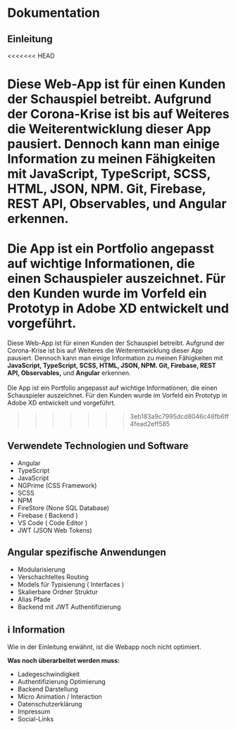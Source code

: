 # Dokumentation

## Einleitung
<<<<<<< HEAD

Diese Web-App ist für einen Kunden der Schauspiel betreibt. Aufgrund der Corona-Krise ist bis auf Weiteres die Weiterentwicklung dieser App pausiert. Dennoch kann man einige Information zu meinen Fähigkeiten mit <b>JavaScript, TypeScript, SCSS, HTML, JSON, NPM. Git, Firebase, REST API, Observables,</b> und <b>Angular</b> erkennen.
<br><br>
Die App ist ein Portfolio angepasst auf wichtige Informationen, die einen Schauspieler auszeichnet. Für den Kunden wurde im Vorfeld ein Prototyp in Adobe XD entwickelt und vorgeführt.
=======
Diese Web-App ist für einen Kunden der Schauspiel betreibt. Aufgrund der Corona-Krise ist bis auf Weiteres die Weiterentwicklung dieser App pausiert. Dennoch kann man einige Information zu meinen Fähigkeiten mit <b>JavaScript, TypeScript, SCSS, HTML, JSON, NPM. Git, Firebase, REST API, Observables,</b> und <b>Angular</b> erkennen.
<br><br>
Die App ist ein Portfolio angepasst auf wichtige Informationen, die einen Schauspieler auszeichnet. Für den Kunden wurde im Vorfeld ein Prototyp in Adobe XD entwickelt und vorgeführt.

>>>>>>> 3eb183a9c7995dcd8046c46fb6ff4fead2eff585

## Verwendete Technologien und Software

- Angular
- TypeScript
- JavaScript
- NGPrime (CSS Framework)
- SCSS
- NPM
- FireStore (None SQL Database)
- Firebase ( Backend )
- VS Code ( Code Editor )
- JWT (JSON Web Tokens)

## Angular spezifische Anwendungen

- Modularisierung
- Verschachteltes Routing
- Models für Typisierung ( Interfaces )
- Skalierbare Ordner Struktur
- Alias Pfade
- Backend mit JWT Authentifizierung

## ℹ Information

Wie in der Einleitung erwähnt, ist die Webapp noch nicht optimiert.

<b>Was noch überarbeitet werden muss:</b>

- Ladegeschwindigkeit
- Authentifizierung Optimierung
- Backend Darstellung
- Micro Animation / Interaction
- Datenschutzerklärung
- Impressum
- Social-Links 
